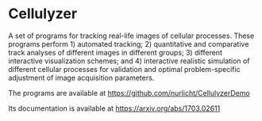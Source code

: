 # Cellulyzer
A set of programs for tracking real-life images of cellular processes. These programs perform 1) automated tracking; 2) quantitative and comparative track analyses of different images in different groups; 3) different interactive visualization schemes; and 4) interactive realistic simulation of different cellular processes for validation and optimal problem-specific adjustment of image acquisition parameters.

The programs are available at
https://github.com/nurlicht/CellulyzerDemo

Its documentation is available at
https://arxiv.org/abs/1703.02611
